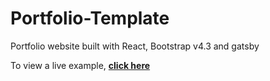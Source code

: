 # Portfolio-Template
Portfolio website built with React, Bootstrap v4.3 and gatsby	


To view a live example, **[click here](https://portfolio-version.netlify.com/)**
